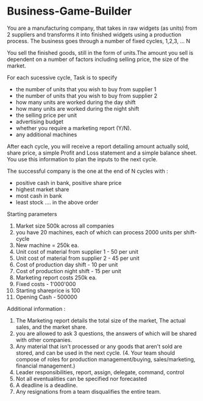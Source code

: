 Business-Game-Builder
=====================
You are a manufacturing company, that takes in raw widgets (as units) from 2 suppliers and transforms it into finished widgets using a production process. The business goes through a number  of fixed cycles, 1,2,3, ... N

You sell the finished goods, still in the form of units.The amount you sell is dependent on a number  of factors  including selling price, the size of the market.  

For each sucessive cycle, Task is to specify 
- the number of units that you wish to buy from supplier 1
- the number of units that you wish to buy from supplier 2
- how many units are worked during the day shift
- how many units are worked during the night shift
- the selling price per unit
- advertising budget
- whether you require a marketing report (Y/N).
- any additional machines

After each cycle, you will receive a report detailing amount actually sold, share price, a simple Profit and  Loss statement and a simple balance sheet. You use this information to plan the inputs to the next cycle. 

The successful company is the one at the end of N cycles with :
- positive cash in bank, positive share price
- highest market share
- most cash in bank
- least stock
.... in the above order

Starting parameters
1. Market size 500k across all companies
2. you have 20 machines, each of which can process 2000 units per shift-cycle
3. New machine = 250k ea.
4. Unit cost of material from supplier 1 - 50 per unit
5. Unit cost of material from supplier 2 - 45 per unit
6. Cost of production day shift - 10 per unit
7. Cost of production night shift - 15 per unit
8. Marketing report costs 250k ea.
9. Fixed costs - 1'000'000
10. Starting shareprice is 100
11. Opening Cash - 500000


Additional information :
1. The Marketing report details the total size of the market, The  actual sales, and the market share. 
2. you are allowed to ask 3 questions, the answers  of which will be shared with other companies.
3. Any material that isn't processed or any goods that aren't sold are stored, and can be used in the next cycle.
(4. Your team should compose of roles for production management/buying, sales/marketing, financial management.)
5. Leader responsibilities, report, assign, delegate, command, control
6. Not all eventualities can be specified nor forecasted
7. A deadline is a deadline.
8. Any resignations from a team disqualifies the entire team.

